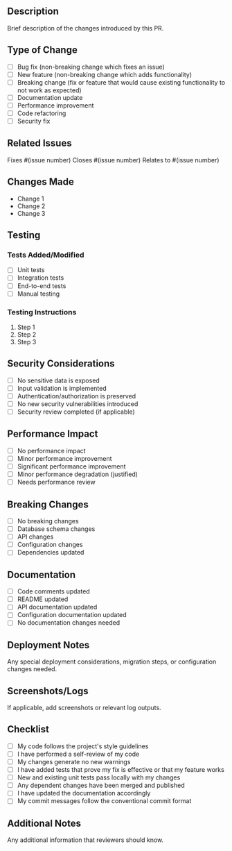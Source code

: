 ## Description

Brief description of the changes introduced by this PR.

## Type of Change

- [ ] Bug fix (non-breaking change which fixes an issue)
- [ ] New feature (non-breaking change which adds functionality)
- [ ] Breaking change (fix or feature that would cause existing functionality to not work as expected)  
- [ ] Documentation update
- [ ] Performance improvement
- [ ] Code refactoring
- [ ] Security fix

## Related Issues

Fixes #(issue number)
Closes #(issue number)
Relates to #(issue number)

## Changes Made

- Change 1
- Change 2
- Change 3

## Testing

### Tests Added/Modified

- [ ] Unit tests
- [ ] Integration tests
- [ ] End-to-end tests
- [ ] Manual testing

### Testing Instructions

1. Step 1
2. Step 2
3. Step 3

## Security Considerations

- [ ] No sensitive data is exposed
- [ ] Input validation is implemented
- [ ] Authentication/authorization is preserved
- [ ] No new security vulnerabilities introduced
- [ ] Security review completed (if applicable)

## Performance Impact

- [ ] No performance impact
- [ ] Minor performance improvement
- [ ] Significant performance improvement
- [ ] Minor performance degradation (justified)
- [ ] Needs performance review

## Breaking Changes

- [ ] No breaking changes
- [ ] Database schema changes
- [ ] API changes
- [ ] Configuration changes
- [ ] Dependencies updated

## Documentation

- [ ] Code comments updated
- [ ] README updated
- [ ] API documentation updated
- [ ] Configuration documentation updated
- [ ] No documentation changes needed

## Deployment Notes

Any special deployment considerations, migration steps, or configuration changes needed.

## Screenshots/Logs

If applicable, add screenshots or relevant log outputs.

## Checklist

- [ ] My code follows the project's style guidelines
- [ ] I have performed a self-review of my code
- [ ] My changes generate no new warnings
- [ ] I have added tests that prove my fix is effective or that my feature works
- [ ] New and existing unit tests pass locally with my changes
- [ ] Any dependent changes have been merged and published
- [ ] I have updated the documentation accordingly
- [ ] My commit messages follow the conventional commit format

## Additional Notes

Any additional information that reviewers should know.
